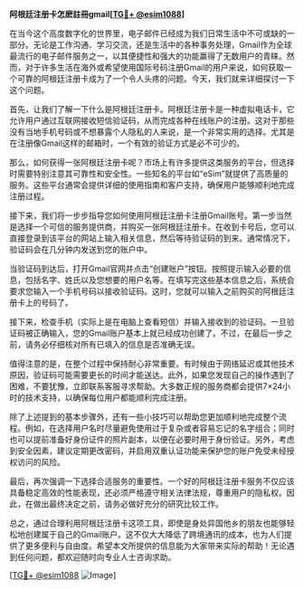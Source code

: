 **阿根廷注册卡怎麽註冊gmail[[TG💪+ @esim1088](https://t.me/s/esim1088)]**

在当今这个高度数字化的世界里，电子邮件已经成为我们日常生活中不可或缺的一部分。无论是工作沟通、学习交流，还是生活中的各种事务处理，Gmail作为全球最流行的电子邮件服务之一，以其便捷性和强大的功能赢得了无数用户的青睐。然而，对于许多生活在海外或希望使用国际号码注册Gmail的用户来说，如何获取一个可靠的阿根廷注册卡成为了一个令人头疼的问题。今天，我们就来详细探讨一下这个问题。

首先，让我们了解一下什么是阿根廷注册卡。阿根廷注册卡是一种虚拟电话卡，它允许用户通过互联网接收短信验证码，从而完成各种在线账户的注册。这对于那些没有当地手机号码或不想暴露个人隐私的人来说，是一个非常实用的选择。尤其是在注册像Gmail这样的邮箱时，一个有效的验证方式是必不可少的。

那么，如何获得一张阿根廷注册卡呢？市场上有许多提供这类服务的平台，但选择时需要特别注意其可靠性和安全性。一些知名的平台如“eSim”就提供了高质量的服务。这些平台通常会提供详细的使用指南和客户支持，确保用户能够顺利地完成注册过程。

接下来，我们将一步步指导您如何使用阿根廷注册卡注册Gmail账号。第一步当然是选择一个可信的服务提供商，并购买一张阿根廷注册卡。在收到卡号后，您可以直接登录到该平台的网站上输入相关信息，然后等待验证码的到来。通常情况下，验证码会在几分钟内发送到您的账户中。

当验证码到达后，打开Gmail官网并点击“创建账户”按钮。按照提示输入必要的信息，包括名字、姓氏以及您想要的用户名等。在填写完这些基本信息之后，系统会要求您输入一个手机号码以接收验证码。这时，您就可以输入之前购买的阿根廷注册卡上的号码了。

接下来，检查手机（实际上是在电脑上查看短信）并输入接收到的验证码。一旦验证码被正确输入，您的Gmail账户基本上就已经成功创建了。不过，在最后一步之前，请务必仔细核对所有已填入的信息是否准确无误。

值得注意的是，在整个过程中保持耐心非常重要。有时候由于网络延迟或其他技术原因，验证码可能需要更长的时间才能送达。此外，如果您发现自己的操作遇到了困难，不要犹豫，立即联系客服寻求帮助。大多数正规的服务商都会提供7×24小时的技术支持，以确保每位用户都能顺利完成注册。

除了上述提到的基本步骤外，还有一些小技巧可以帮助您更加顺利地完成整个流程。例如，在选择用户名时尽量避免使用过于复杂或者容易忘记的名字组合；同时也可以提前准备好身份证件的照片副本，以便在必要时用于身份验证。另外，考虑到安全因素，建议定期更改密码，并启用双重认证功能来保护您的账户免受未经授权访问的风险。

最后，再次强调一下选择合适服务的重要性。一个好的阿根廷注册卡服务不仅应该具备稳定高效的性能表现，还必须严格遵守相关法律法规，尊重用户的隐私权。因此，在做出最终决定之前，请务必做好充分的研究比较工作。

总之，通过合理利用阿根廷注册卡这项工具，即使是身处异国他乡的朋友也能够轻松地创建属于自己的Gmail账户。这不仅大大降低了跨境通讯的成本，也为人们提供了更多便利与自由度。希望本文所提供的信息能为大家带来实际的帮助！无论遇到任何问题，都欢迎随时向专业人士咨询求助。

[[TG💪+ @esim1088](https://t.me/s/esim1088) ![Image](https://i.postimg.cc/4NQfJmqS/Snipaste-2025-05-13-00-14-12.png)]